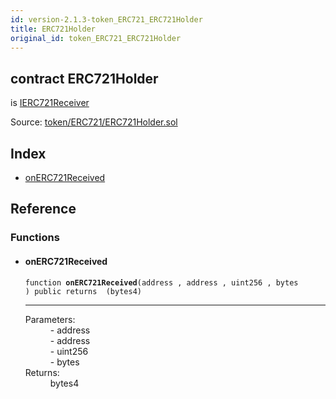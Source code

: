 ```yaml
---
id: version-2.1.3-token_ERC721_ERC721Holder
title: ERC721Holder
original_id: token_ERC721_ERC721Holder
---
```


<div class="contract-doc"><div class="contract"><h2 class="contract-header"><span class="contract-kind">contract</span> ERC721Holder</h2><p class="base-contracts"><span>is</span> <a href="token_ERC721_IERC721Receiver.html">IERC721Receiver</a></p><div class="source">Source: <a href="https://github.com/OpenZeppelin/zeppelin-solidity/blob/v2.1.3/contracts/token/ERC721/ERC721Holder.sol" target="_blank">token/ERC721/ERC721Holder.sol</a></div></div><div class="index"><h2>Index</h2><ul><li><a href="token_ERC721_ERC721Holder.html#onERC721Received">onERC721Received</a></li></ul></div><div class="reference"><h2>Reference</h2><div class="functions"><h3>Functions</h3><ul><li><div class="item function"><span id="onERC721Received" class="anchor-marker"></span><h4 class="name">onERC721Received</h4><div class="body"><code class="signature">function <strong>onERC721Received</strong><span>(address , address , uint256 , bytes ) </span><span>public </span><span>returns  (bytes4) </span></code><hr/><dl><dt><span class="label-parameters">Parameters:</span></dt><dd><div><code></code> - address</div><div><code></code> - address</div><div><code></code> - uint256</div><div><code></code> - bytes</div></dd><dt><span class="label-return">Returns:</span></dt><dd>bytes4</dd></dl></div></div></li></ul></div></div></div>
